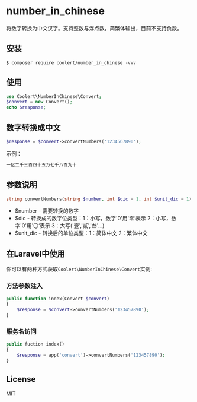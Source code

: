 <h1> number_in_chinese </h1>

<p>将数字转换为中文汉字。支持整数与浮点数，简繁体输出，目前不支持负数。</p>


## 安装

```shell
$ composer require coolert/number_in_chinese -vvv
```

## 使用

```php
use Coolert\NumberInChinese\Convert;
$convert = new Convert();
echo $response;
```

## 数字转换成中文

```php
$response = $convert->convertNumbers('1234567890');
```

示例：

```php
一亿二千三百四十五万七千八百九十
```

## 参数说明

```php
string convertNumbers(string $number, int $dic = 1, int $unit_dic = 1)
```

- $number - 需要转换的数字
- $dic - 转换成的数字位类型：1：小写，数字'0'用'零’表示 2：小写，数字'0'用'〇‘表示 3：大写('壹','贰','叁'...)
- $unit_dic - 转换后的单位类型：1：简体中文 2：繁体中文

## 在Laravel中使用

你可以有两种方式获取`Coolert\NumberInChinese\Convert`实例:

### 方法参数注入

```php
public function index(Convert $convert)
{
    $response = $convert->convertNumbers('123457890');
}
```

### 服务名访问

```php
public fuction index()
{
    $response = app('convert')->convertNumbers('123457890');
}
```

## License

MIT